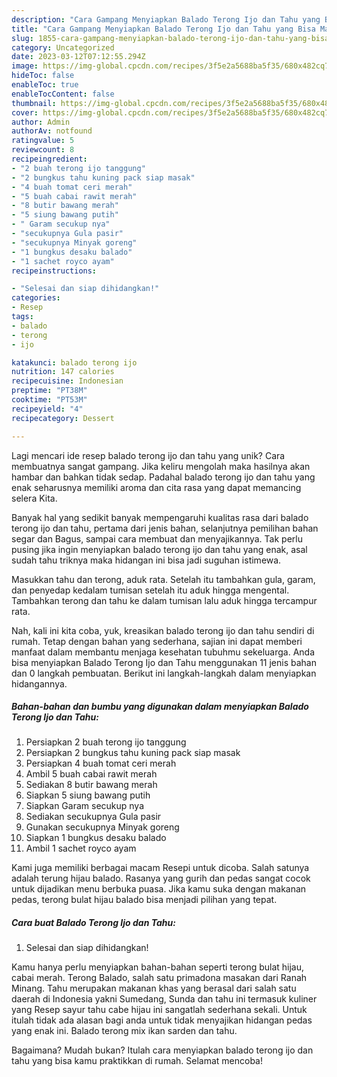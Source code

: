 ```yaml
---
description: "Cara Gampang Menyiapkan Balado Terong Ijo dan Tahu yang Bisa Manjain Lidah"
title: "Cara Gampang Menyiapkan Balado Terong Ijo dan Tahu yang Bisa Manjain Lidah"
slug: 1855-cara-gampang-menyiapkan-balado-terong-ijo-dan-tahu-yang-bisa-manjain-lidah
category: Uncategorized
date: 2023-03-12T07:12:55.294Z
image: https://img-global.cpcdn.com/recipes/3f5e2a5688ba5f35/680x482cq70/balado-terong-ijo-dan-tahu-foto-resep-utama.jpg
hideToc: false
enableToc: true
enableTocContent: false
thumbnail: https://img-global.cpcdn.com/recipes/3f5e2a5688ba5f35/680x482cq70/balado-terong-ijo-dan-tahu-foto-resep-utama.jpg
cover: https://img-global.cpcdn.com/recipes/3f5e2a5688ba5f35/680x482cq70/balado-terong-ijo-dan-tahu-foto-resep-utama.jpg
author: Admin
authorAv: notfound
ratingvalue: 5
reviewcount: 8
recipeingredient:
- "2 buah terong ijo tanggung"
- "2 bungkus tahu kuning pack siap masak"
- "4 buah tomat ceri merah"
- "5 buah cabai rawit merah"
- "8 butir bawang merah"
- "5 siung bawang putih"
- " Garam secukup nya"
- "secukupnya Gula pasir"
- "secukupnya Minyak goreng"
- "1 bungkus desaku balado"
- "1 sachet royco ayam"
recipeinstructions:

- "Selesai dan siap dihidangkan!"
categories:
- Resep
tags:
- balado
- terong
- ijo

katakunci: balado terong ijo 
nutrition: 147 calories
recipecuisine: Indonesian
preptime: "PT38M"
cooktime: "PT53M"
recipeyield: "4"
recipecategory: Dessert

---
```





Lagi mencari ide resep balado terong ijo dan tahu yang unik? Cara membuatnya sangat gampang. Jika keliru mengolah maka hasilnya akan hambar dan bahkan tidak sedap. Padahal balado terong ijo dan tahu yang enak seharusnya memiliki aroma dan cita rasa yang dapat memancing selera Kita.





Banyak hal yang sedikit banyak mempengaruhi kualitas rasa dari balado terong ijo dan tahu, pertama dari jenis bahan, selanjutnya pemilihan bahan segar dan Bagus, sampai cara membuat dan menyajikannya. Tak perlu pusing jika ingin menyiapkan balado terong ijo dan tahu yang enak,      asal sudah tahu triknya maka hidangan ini bisa jadi suguhan istimewa.














Masukkan tahu dan terong, aduk rata. Setelah itu tambahkan gula, garam, dan penyedap kedalam tumisan setelah itu aduk hingga mengental. Tambahkan terong dan tahu ke dalam tumisan lalu aduk hingga tercampur rata.






Nah, kali ini kita coba, yuk, kreasikan balado terong ijo dan tahu sendiri di rumah. Tetap dengan bahan yang sederhana, sajian ini dapat memberi manfaat dalam membantu menjaga kesehatan tubuhmu sekeluarga. Anda bisa menyiapkan Balado Terong Ijo dan Tahu menggunakan 11 jenis bahan dan 0 langkah pembuatan. Berikut ini langkah-langkah dalam menyiapkan hidangannya.

<!--inarticleads1-->

##### Bahan-bahan dan bumbu yang digunakan dalam menyiapkan Balado Terong Ijo dan Tahu:

1. Persiapkan 2 buah terong ijo tanggung
1. Persiapkan 2 bungkus tahu kuning pack siap masak
1. Persiapkan 4 buah tomat ceri merah
1. Ambil 5 buah cabai rawit merah
1. Sediakan 8 butir bawang merah
1. Siapkan 5 siung bawang putih
1. Siapkan  Garam secukup nya
1. Sediakan secukupnya Gula pasir
1. Gunakan secukupnya Minyak goreng
1. Siapkan 1 bungkus desaku balado
1. Ambil 1 sachet royco ayam


Kami juga memiliki berbagai macam Resepi untuk dicoba. Salah satunya adalah terung hijau balado. Rasanya yang gurih dan pedas sangat cocok untuk dijadikan menu berbuka puasa. Jika kamu suka dengan makanan pedas, terong bulat hijau balado bisa menjadi pilihan yang tepat. 

<!--inarticleads2-->

##### Cara buat Balado Terong Ijo dan Tahu:


1. Selesai dan siap dihidangkan!

Kamu hanya perlu menyiapkan bahan-bahan seperti terong bulat hijau, cabai merah. Terong Balado, salah satu primadona masakan dari Ranah Minang. Tahu merupakan makanan khas yang berasal dari salah satu daerah di Indonesia yakni Sumedang, Sunda dan tahu ini termasuk kuliner yang Resep sayur tahu cabe hijau ini sangatlah sederhana sekali. Untuk itulah tidak ada alasan bagi anda untuk tidak menyajikan hidangan pedas yang enak ini. Balado terong mix ikan sarden dan tahu. 

Bagaimana? Mudah bukan? Itulah cara menyiapkan balado terong ijo dan tahu yang bisa kamu praktikkan di rumah. Selamat mencoba!
